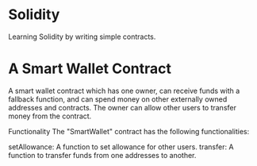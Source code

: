 # Solidity
Learning Solidity by writing simple contracts.

# A Smart Wallet Contract
A smart wallet contract which has one owner, can receive funds with a fallback function, and can spend money on other externally owned addresses and contracts. The owner can allow other users to transfer money from the contract.

Functionality
The "SmartWallet" contract has the following functionalities:

setAllowance: A function to set allowance for other users.
transfer: A function to transfer funds from one addresses to another.